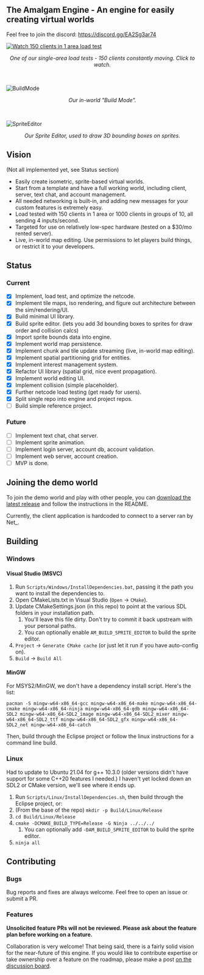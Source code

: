 
## The Amalgam Engine - An engine for easily creating virtual worlds

Feel free to join the discord: https://discord.gg/EA2Sg3ar74

[![Watch 150 clients in 1 area load test](https://img.youtube.com/vi/N7eCfXj04cE/maxresdefault.jpg)](https://youtu.be/N7eCfXj04cE)
<p align="center">
   <i>One of our single-area load tests - 150 clients constantly moving. Click to watch.</i>
</p>
&nbsp;

![BuildMode](https://user-images.githubusercontent.com/17211746/173250545-7b5b66fb-b8b6-46ba-a301-69f4c8d818e4.jpg)
<p align="center">
   <i>Our in-world "Build Mode".</i>
</p>
&nbsp;

![SpriteEditor](https://user-images.githubusercontent.com/17211746/173250552-2cc9db87-f748-4417-83c9-258c8720bf44.jpg)
<p align="center">
   <i>Our Sprite Editor, used to draw 3D bounding boxes on sprites.</i>
</p>

## Vision
(Not all implemented yet, see Status section)
* Easily create isometric, sprite-based virtual worlds.
* Start from a template and have a full working world, including client, server, text chat, and account management.
* All needed networking is built-in, and adding new messages for your custom features is extremely easy.
* Load tested with 150 clients in 1 area or 1000 clients in groups of 10, all sending 4 inputs/second.
* Targeted for use on relatively low-spec hardware (tested on a $30/mo rented server).
* Live, in-world map editing. Use permissions to let players build things, or restrict it to your developers.

## Status
### Current
- [x] Implement, load test, and optimize the netcode.
- [x] Implement tile maps, iso rendering, and figure out architecture between the sim/rendering/UI.
- [x] Build minimal UI library.
- [x] Build sprite editor. (lets you add 3d bounding boxes to sprites for draw order and collision calcs)
- [x] Import sprite bounds data into engine.
- [x] Implement world map persistence.
- [x] Implement chunk and tile update streaming (live, in-world map editing).
- [x] Implement spatial partitioning grid for entities.
- [x] Implement interest management system.
- [x] Refactor UI library (spatial grid, nice event propagation).
- [x] Implement world editing UI.
- [x] Implement collision (simple placeholder).
- [x] Further netcode load testing (get ready for users).
- [x] Split single repo into engine and project repos.
- [ ] Build simple reference project.

### Future
- [ ] Implement text chat, chat server.
- [ ] Implement sprite animation.
- [ ] Implement login server, account db, account validation.
- [ ] Implement web server, account creation.
- [ ] MVP is done.

## Joining the demo world
To join the demo world and play with other people, you can [download the latest release](https://github.com/Net5F/Amalgam/releases/latest) and follow the instructions in the README.

Currently, the client application is hardcoded to connect to a server ran by Net_.

## Building
### Windows
#### Visual Studio (MSVC)
1. Run `Scripts/Windows/InstallDependencies.bat`, passing it the path you want to install the dependencies to.
1. Open CMakeLists.txt in Visual Studio (`Open` -> `CMake`).
1. Update CMakeSettings.json (in this repo) to point at the various SDL folders in your installation path.
   1. You'll leave this file dirty. Don't try to commit it back upstream with your personal paths.
   1. You can optionally enable `AM_BUILD_SPRITE_EDITOR` to build the sprite editor.
1. `Project` -> `Generate CMake cache` (or just let it run if you have auto-config on).
1. `Build` -> `Build All`

#### MinGW
For MSYS2/MinGW, we don't have a dependency install script. Here's the list:

    pacman -S mingw-w64-x86_64-gcc mingw-w64-x86_64-make mingw-w64-x86_64-cmake mingw-w64-x86_64-ninja mingw-w64-x86_64-gdb mingw-w64-x86_64-SDL2 mingw-w64-x86_64-SDL2_image mingw-w64-x86_64-SDL2_mixer mingw-w64-x86_64-SDL2_ttf mingw-w64-x86_64-SDL2_gfx mingw-w64-x86_64-SDL2_net mingw-w64-x86_64-catch
    
Then, build through the Eclipse project or follow the linux instructions for a command line build.

### Linux
Had to update to Ubuntu 21.04 for g++ 10.3.0 (older versions didn't have support for some C++20 features I needed.)
I haven't yet locked down an SDL2 or CMake version, we'll see where it ends up.

1. Run `Scripts/Linux/InstallDependencies.sh`, then build through the Eclipse project, or:
1. (From the base of the repo) `mkdir -p Build/Linux/Release`
1. `cd Build/Linux/Release`
1. `cmake -DCMAKE_BUILD_TYPE=Release -G Ninja ../../../`
   1. You can optionally add `-DAM_BUILD_SPRITE_EDITOR` to build the sprite editor.
1. `ninja all`

## Contributing
### Bugs
Bug reports and fixes are always welcome. Feel free to open an issue or submit a PR.

### Features
**Unsolicited feature PRs will not be reviewed. Please ask about the feature plan before working on a feature.**

Collaboration is very welcome! That being said, there is a fairly solid vision for the near-future of this engine. If you would like to contribute expertise or take ownership over a feature on the roadmap, please make a post [on the discussion board](https://github.com/Net5F/AmalgamEngine/discussions/categories/feature-development).
